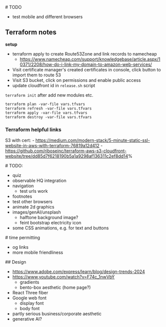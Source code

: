 
# TODO

- test mobile and different browsers

## Terraform notes

**setup**

- terraform apply to create Route53Zone and link records to namecheap
  - <https://www.namecheap.com/support/knowledgebase/article.aspx/10371/2208/how-do-i-link-my-domain-to-amazon-web-services/>
- Visit certificate manager's created certificates in console, click button to import them to route 53
- Visit S3 bucket, click on permissions and enable public access
- update cloudfront id in `release.sh` script

`terraform init` after add new modules etc.

```
terraform plan -var-file vars.tfvars
terraform refresh -var-file vars.tfvars
terraform apply -var-file vars.tfvars
terraform destroy -var-file vars.tfvars
```

### Terraform helpful links

S3 with cert: - <https://medium.com/modern-stack/5-minute-static-ssl-website-in-aws-with-terraform-76819a12d412> - <https://github.com/riboseinc/terraform-aws-s3-cloudfront-website/tree/dd85d7f6218190b5a1a9298af136311c2ef8dd14>%

# TODO:
- quiz
- observable HQ integration
- navigation
  - test urls work
- footnotes
- test other browsers
- animate 2d graphics
- images/genAI/unsplash
  - halftone background image?
  - feint bootstrap electricity icon
- some CSS animations, e.g. for text and buttons

# time permitting
- og links
- more mobile friendliness

## Design

- https://www.adobe.com/express/learn/blog/design-trends-2024
- https://www.youtube.com/watch?v=F74c_1nwVbY
  - gradients
  - bento-box aesthetic (home page?)
- React Three fiber
- Google web font
  - display font
  - body font
- partly serious business/corporate aesthetic
- generative AI?